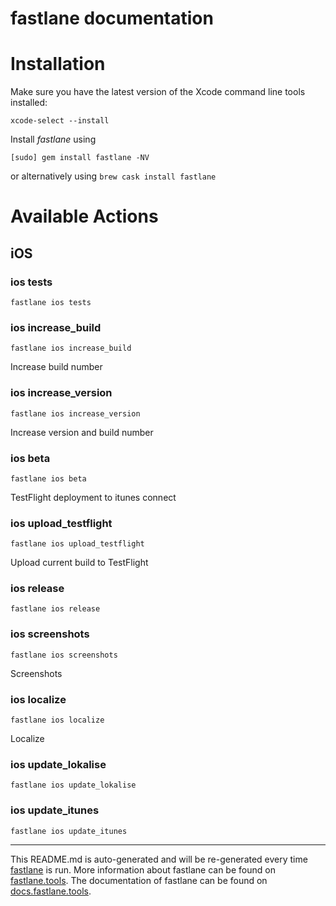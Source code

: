 fastlane documentation
================
# Installation

Make sure you have the latest version of the Xcode command line tools installed:

```
xcode-select --install
```

Install _fastlane_ using
```
[sudo] gem install fastlane -NV
```
or alternatively using `brew cask install fastlane`

# Available Actions
## iOS
### ios tests
```
fastlane ios tests
```

### ios increase_build
```
fastlane ios increase_build
```
Increase build number
### ios increase_version
```
fastlane ios increase_version
```
Increase version and build number
### ios beta
```
fastlane ios beta
```
TestFlight deployment to itunes connect
### ios upload_testflight
```
fastlane ios upload_testflight
```
Upload current build to TestFlight
### ios release
```
fastlane ios release
```
### ios screenshots
```
fastlane ios screenshots
```
Screenshots
### ios localize
```
fastlane ios localize
```
Localize
### ios update_lokalise
```
fastlane ios update_lokalise
```

### ios update_itunes
```
fastlane ios update_itunes
```


----

This README.md is auto-generated and will be re-generated every time [fastlane](https://fastlane.tools) is run.
More information about fastlane can be found on [fastlane.tools](https://fastlane.tools).
The documentation of fastlane can be found on [docs.fastlane.tools](https://docs.fastlane.tools).
